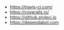 - https://travis-ci.com/
- https://coveralls.io/
- https://github.styleci.io
- https://dependabot.com